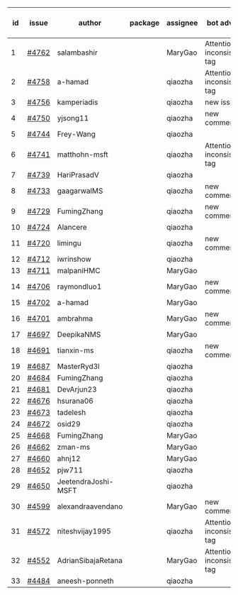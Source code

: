| id | issue | author | package | assignee | bot advice | created date of issue | target release date | date from target |
| ------ | ------ | ------ | ------ | ------ | ------ | ------ | ------ | :-----: |
| 1 | [#4762](https://github.com/Azure/sdk-release-request/issues/4762) | salambashir |  | MaryGao | Attention to inconsistent tag | 11-13 | 12-22 |  |
| 2 | [#4758](https://github.com/Azure/sdk-release-request/issues/4758) | a-hamad |  | qiaozha | Attention to inconsistent tag | 11-10 | 12-22 |  |
| 3 | [#4756](https://github.com/Azure/sdk-release-request/issues/4756) | kamperiadis |  | qiaozha | new issue. | 11-10 | 12-22 |  |
| 4 | [#4750](https://github.com/Azure/sdk-release-request/issues/4750) | yjsong11 |  | qiaozha | new comment. | 11-09 | 11-24 |  |
| 5 | [#4744](https://github.com/Azure/sdk-release-request/issues/4744) | Frey-Wang |  | qiaozha |  | 11-09 | 11-24 |  |
| 6 | [#4741](https://github.com/Azure/sdk-release-request/issues/4741) | matthohn-msft |  | qiaozha | Attention to inconsistent tag | 11-09 | 11-24 |  |
| 7 | [#4739](https://github.com/Azure/sdk-release-request/issues/4739) | HariPrasadV |  | qiaozha |  | 11-08 | 11-24 |  |
| 8 | [#4733](https://github.com/Azure/sdk-release-request/issues/4733) | gaagarwalMS |  | qiaozha | new comment. | 11-08 | 11-24 |  |
| 9 | [#4729](https://github.com/Azure/sdk-release-request/issues/4729) | FumingZhang |  | qiaozha | new comment. | 11-08 | 12-22 |  |
| 10 | [#4724](https://github.com/Azure/sdk-release-request/issues/4724) | Alancere |  | qiaozha |  | 11-07 | 11-24 |  |
| 11 | [#4720](https://github.com/Azure/sdk-release-request/issues/4720) | limingu |  | qiaozha | new comment. | 11-06 | 11-24 |  |
| 12 | [#4712](https://github.com/Azure/sdk-release-request/issues/4712) | iwrinshow |  | qiaozha |  | 11-06 | 11-24 |  |
| 13 | [#4711](https://github.com/Azure/sdk-release-request/issues/4711) | malpaniHMC |  | MaryGao |  | 11-03 | 11-24 |  |
| 14 | [#4706](https://github.com/Azure/sdk-release-request/issues/4706) | raymondluo1 |  | MaryGao | new comment. | 11-03 | 11-24 |  |
| 15 | [#4702](https://github.com/Azure/sdk-release-request/issues/4702) | a-hamad |  | MaryGao |  | 10-31 | 11-24 |  |
| 16 | [#4701](https://github.com/Azure/sdk-release-request/issues/4701) | ambrahma |  | MaryGao | new comment. | 10-30 | 11-24 |  |
| 17 | [#4697](https://github.com/Azure/sdk-release-request/issues/4697) | DeepikaNMS |  | MaryGao |  | 10-30 | 11-24 |  |
| 18 | [#4691](https://github.com/Azure/sdk-release-request/issues/4691) | tianxin-ms |  | qiaozha | new comment. | 10-27 | 11-24 |  |
| 19 | [#4687](https://github.com/Azure/sdk-release-request/issues/4687) | MasterRyd3l |  | qiaozha |  | 10-26 | 11-24 |  |
| 20 | [#4684](https://github.com/Azure/sdk-release-request/issues/4684) | FumingZhang |  | qiaozha |  | 10-26 | 11-24 |  |
| 21 | [#4681](https://github.com/Azure/sdk-release-request/issues/4681) | DevArjun23 |  | qiaozha |  | 10-24 | 11-24 |  |
| 22 | [#4676](https://github.com/Azure/sdk-release-request/issues/4676) | hsurana06 |  | qiaozha |  | 10-23 | 11-24 |  |
| 23 | [#4673](https://github.com/Azure/sdk-release-request/issues/4673) | tadelesh |  | qiaozha |  | 10-23 | 11-24 |  |
| 24 | [#4672](https://github.com/Azure/sdk-release-request/issues/4672) | osid29 |  | qiaozha |  | 10-23 | 11-24 |  |
| 25 | [#4668](https://github.com/Azure/sdk-release-request/issues/4668) | FumingZhang |  | MaryGao |  | 10-20 | 11-24 |  |
| 26 | [#4662](https://github.com/Azure/sdk-release-request/issues/4662) | zman-ms |  | MaryGao |  | 10-18 | 11-24 |  |
| 27 | [#4660](https://github.com/Azure/sdk-release-request/issues/4660) | ahnj12 |  | MaryGao |  | 10-17 | 11-24 |  |
| 28 | [#4652](https://github.com/Azure/sdk-release-request/issues/4652) | pjw711 |  | qiaozha |  | 10-13 | 11-24 |  |
| 29 | [#4650](https://github.com/Azure/sdk-release-request/issues/4650) | JeetendraJoshi-MSFT |  | qiaozha |  | 10-13 | 11-24 |  |
| 30 | [#4599](https://github.com/Azure/sdk-release-request/issues/4599) | alexandraavendano |  | MaryGao | new comment. | 10-02 | 10-27 |  |
| 31 | [#4572](https://github.com/Azure/sdk-release-request/issues/4572) | niteshvijay1995 |  | qiaozha | Attention to inconsistent tag | 09-26 | 10-27 |  |
| 32 | [#4552](https://github.com/Azure/sdk-release-request/issues/4552) | AdrianSibajaRetana |  | MaryGao | Attention to inconsistent tag | 09-22 | 10-27 |  |
| 33 | [#4484](https://github.com/Azure/sdk-release-request/issues/4484) | aneesh-ponneth |  | qiaozha |  | 08-31 | 09-22 |  |
